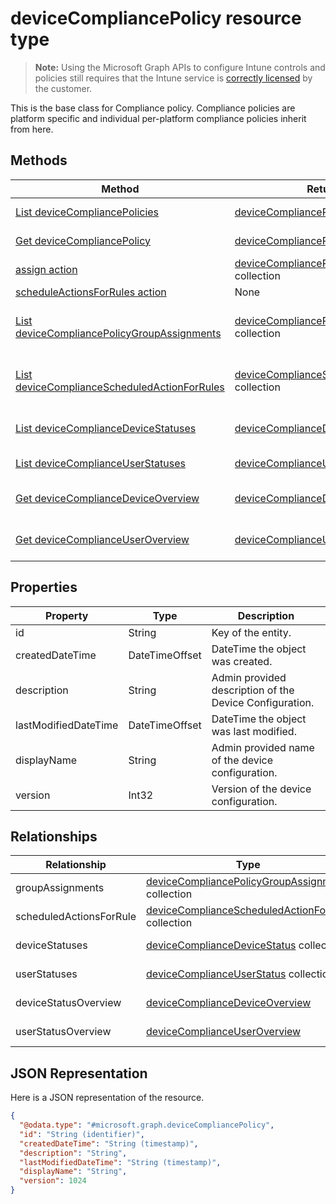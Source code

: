 ﻿# deviceCompliancePolicy resource type

> **Note:** Using the Microsoft Graph APIs to configure Intune controls and policies still requires that the Intune service is [correctly licensed](https://go.microsoft.com/fwlink/?linkid=839381) by the customer.

This is the base class for Compliance policy. Compliance policies are platform specific and individual per-platform compliance policies inherit from here. 
## Methods
|Method|Return Type|Description|
|---|---|---|
|[List deviceCompliancePolicies](../api/intune_deviceconfig_devicecompliancepolicy_list.md)|[deviceCompliancePolicy](../resources/intune_deviceconfig_devicecompliancepolicy.md) collection|List properties and relationships of the [deviceCompliancePolicy](../resources/intune_deviceconfig_devicecompliancepolicy.md) objects.|
|[Get deviceCompliancePolicy](../api/intune_deviceconfig_devicecompliancepolicy_get.md)|[deviceCompliancePolicy](../resources/intune_deviceconfig_devicecompliancepolicy.md)|Read properties and relationships of the [deviceCompliancePolicy](../resources/intune_deviceconfig_devicecompliancepolicy.md) object.|
|[assign action](../api/intune_deviceconfig_devicecompliancepolicy_assign.md)|[deviceCompliancePolicyAssignment](../resources/intune_deviceconfig_devicecompliancepolicyassignment.md) collection|Not yet documented|
|[scheduleActionsForRules action](../api/intune_deviceconfig_devicecompliancepolicy_scheduleactionsforrules.md)|None|Not yet documented|
|[List deviceCompliancePolicyGroupAssignments](../api/intune_deviceconfig_devicecompliancepolicy_list_devicecompliancepolicygroupassignment.md)|[deviceCompliancePolicyGroupAssignment](../resources/intune_deviceconfig_devicecompliancepolicygroupassignment.md) collection|Get the deviceCompliancePolicyGroupAssignments from the groupAssignments navigation property.|
|[List deviceComplianceScheduledActionForRules](../api/intune_deviceconfig_devicecompliancepolicy_list_devicecompliancescheduledactionforrule.md)|[deviceComplianceScheduledActionForRule](../resources/intune_deviceconfig_devicecompliancescheduledactionforrule.md) collection|Get the deviceComplianceScheduledActionForRules from the scheduledActionsForRule navigation property.|
|[List deviceComplianceDeviceStatuses](../api/intune_deviceconfig_devicecompliancepolicy_list_devicecompliancedevicestatus.md)|[deviceComplianceDeviceStatus](../resources/intune_deviceconfig_devicecompliancedevicestatus.md) collection|Get the deviceComplianceDeviceStatuses from the deviceStatuses navigation property.|
|[List deviceComplianceUserStatuses](../api/intune_deviceconfig_devicecompliancepolicy_list_devicecomplianceuserstatus.md)|[deviceComplianceUserStatus](../resources/intune_deviceconfig_devicecomplianceuserstatus.md) collection|Get the deviceComplianceUserStatuses from the userStatuses navigation property.|
|[Get deviceComplianceDeviceOverview](../api/intune_deviceconfig_devicecompliancepolicy_get_devicecompliancedeviceoverview.md)|[deviceComplianceDeviceOverview](../resources/intune_deviceconfig_devicecompliancedeviceoverview.md)|Get the [deviceComplianceDeviceOverview](../resources/intune_deviceconfig_devicecompliancedeviceoverview.md) from the deviceStatusOverview navigation property.|
|[Get deviceComplianceUserOverview](../api/intune_deviceconfig_devicecompliancepolicy_get_devicecomplianceuseroverview.md)|[deviceComplianceUserOverview](../resources/intune_deviceconfig_devicecomplianceuseroverview.md)|Get the [deviceComplianceUserOverview](../resources/intune_deviceconfig_devicecomplianceuseroverview.md) from the userStatusOverview navigation property.|

## Properties
|Property|Type|Description|
|---|---|---|
|id|String|Key of the entity.|
|createdDateTime|DateTimeOffset|DateTime the object was created.|
|description|String|Admin provided description of the Device Configuration.|
|lastModifiedDateTime|DateTimeOffset|DateTime the object was last modified.|
|displayName|String|Admin provided name of the device configuration.|
|version|Int32|Version of the device configuration.|

## Relationships
|Relationship|Type|Description|
|---|---|---|
|groupAssignments|[deviceCompliancePolicyGroupAssignment](../resources/intune_deviceconfig_devicecompliancepolicygroupassignment.md) collection|The list of group assignments for this compliance policy.|
|scheduledActionsForRule|[deviceComplianceScheduledActionForRule](../resources/intune_deviceconfig_devicecompliancescheduledactionforrule.md) collection|The list of scheduled action for this rule|
|deviceStatuses|[deviceComplianceDeviceStatus](../resources/intune_deviceconfig_devicecompliancedevicestatus.md) collection|List of DeviceComplianceDeviceStatus.|
|userStatuses|[deviceComplianceUserStatus](../resources/intune_deviceconfig_devicecomplianceuserstatus.md) collection|List of DeviceComplianceUserStatus.|
|deviceStatusOverview|[deviceComplianceDeviceOverview](../resources/intune_deviceconfig_devicecompliancedeviceoverview.md)|Device compliance devices status overview|
|userStatusOverview|[deviceComplianceUserOverview](../resources/intune_deviceconfig_devicecomplianceuseroverview.md)|Device compliance users status overview|

## JSON Representation
Here is a JSON representation of the resource.
<!-- {
  "blockType": "resource",
  "keyProperty": "id",
  "@odata.type": "microsoft.graph.deviceCompliancePolicy"
}
-->
```json
{
  "@odata.type": "#microsoft.graph.deviceCompliancePolicy",
  "id": "String (identifier)",
  "createdDateTime": "String (timestamp)",
  "description": "String",
  "lastModifiedDateTime": "String (timestamp)",
  "displayName": "String",
  "version": 1024
}
```



